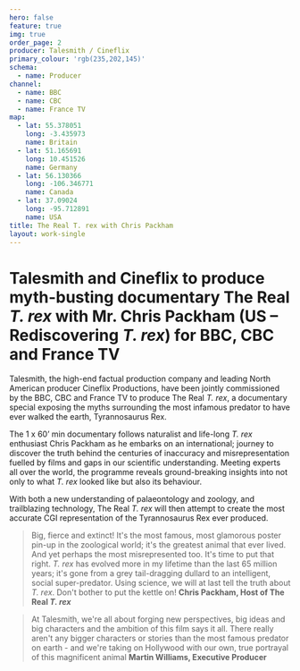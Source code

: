 ```yaml
---
hero: false
feature: true
img: true
order_page: 2
producer: Talesmith / Cineflix
primary_colour: 'rgb(235,202,145)'
schema:
  - name: Producer
channel:
  - name: BBC
  - name: CBC
  - name: France TV
map:
  - lat: 55.378051
    long: -3.435973
    name: Britain
  - lat: 51.165691
    long: 10.451526
    name: Germany
  - lat: 56.130366
    long: -106.346771
    name: Canada
  - lat: 37.09024
    long: -95.712891
    name: USA
title: The Real T. rex with Chris Packham
layout: work-single
---
```

# Talesmith and Cineflix to produce myth-busting documentary The Real _T. rex_ with Mr. Chris Packham (US – Rediscovering _T. rex_) for BBC, CBC and France TV

Talesmith, the high-end factual production company and leading North American producer Cineflix Productions, have been jointly commissioned by the BBC, CBC and France TV to produce The Real _T. rex_, a documentary special exposing the myths surrounding the most infamous predator to have ever walked the earth, Tyrannosaurus Rex.

The 1 x 60’ min documentary follows naturalist and life-long _T. rex_ enthusiast Chris Packham as he embarks on an international; journey to discover the truth behind the centuries of inaccuracy and misrepresentation fuelled by films and gaps in our scientific understanding. Meeting experts all over the world, the programme reveals ground-breaking insights into not only to what _T. rex_ looked like but also its behaviour.

With both a new understanding of palaeontology and zoology, and trailblazing technology, The Real _T. rex_ will then attempt to create the most accurate CGI representation of the Tyrannosaurus Rex ever produced.

> Big, fierce and extinct! It's the most famous, most glamorous poster pin-up in the zoological world; it's the greatest animal that ever lived. And yet perhaps the most misrepresented too. It's time to put that right. _T. rex_ has evolved more in my lifetime than the last 65 million years; it's gone from a grey tail-dragging dullard to an intelligent, social super-predator. Using science, we will at last tell the truth about _T. rex_. Don't bother to put the kettle on!
> **Chris Packham, Host of The Real _T. rex_**

> At Talesmith, we're all about forging new perspectives, big ideas and big characters and the ambition of this film says it all. There really aren't any bigger characters or stories than the most famous predator on earth - and we're taking on Hollywood with our own, true portrayal of this magnificent animal
> **Martin Williams, Executive Producer**
